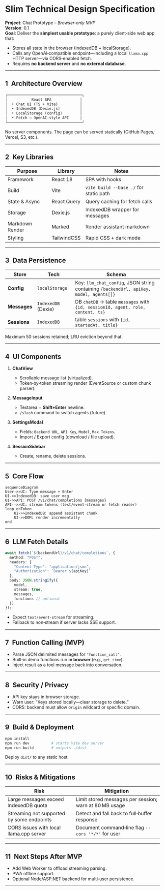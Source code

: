 # Slim Technical Design Specification  
**Project**: Chat Prototype – *Browser‑only MVP*  
**Version**: 0.1  
**Goal**: Deliver the **simplest usable prototype**: a purely client‑side web app that:

* Stores all state in the browser (IndexedDB + localStorage).
* Calls any OpenAI‑compatible endpoint—including a local `llama.cpp` HTTP server—via CORS‑enabled fetch.
* Requires **no backend server** and **no external database**.

---

## 1 Architecture Overview

```txt
┌──────────────────────────────────┐
│           React SPA             │
│  • Chat UI (TS + Vite)          │
│  • IndexedDB (Dexie.js)         │
│  • LocalStorage (config)        │
│  • Fetch → OpenAI‑style API     │
└──────────────────────────────────┘
```

No server components. The page can be served statically (GitHub Pages, Vercel, S3, etc.).

---

## 2 Key Libraries

| Purpose            | Library         | Notes                                  |
|--------------------|-----------------|----------------------------------------|
| Framework          | React 18        | SPA with hooks                         |
| Build              | Vite            | `vite build --base ./` for static path |
| State & Async      | React Query     | Query caching for fetch calls          |
| Storage            | Dexie.js        | IndexedDB wrapper for messages         |
| Markdown Render    | Marked          | Render assistant markdown              |
| Styling            | TailwindCSS     | Rapid CSS + dark mode                  |

---

## 3 Data Persistence

| Store       | Tech        | Schema |
|-------------|-------------|--------|
| **Config**  | `localStorage` | Key: `llm_chat_config`, JSON string containing `{backendUrl, apiKey, model, agents[]}` |
| **Messages**| `IndexedDB` (Dexie) | DB `chatDB` → table `messages` with `{id, sessionId, agent, role, content, ts}` |
| **Sessions**| `IndexedDB` | table `sessions` with `{id, startedAt, title}` |

Maximum 50 sessions retained; LRU eviction beyond that.

---

## 4 UI Components

1. **ChatView**  
   * Scrollable message list (virtualized).  
   * Token‑by‑token streaming render (EventSource or custom chunk parser).

2. **MessageInput**  
   * Textarea + **Shift+Enter** newline.  
   * `/slash` command to switch agents (future).

3. **SettingsModal**  
   * Fields: `Backend URL`, `API Key`, `Model`, `Max Tokens`.  
   * Import / Export config (download / file upload).

4. **SessionSidebar**  
   * Create, rename, delete sessions.

---

## 5 Core Flow

```mermaid
sequenceDiagram
User->>UI: Type message + Enter
UI->>IndexedDB: save user msg
UI->>API: POST /v1/chat/completions {messages}
API-->>UI: stream tokens (text/event-stream or fetch reader)
loop onToken
    UI->>IndexedDB: append assistant chunk
    UI->>DOM: render incrementally
end
```

---

## 6 LLM Fetch Details

```ts
await fetch(`${backendUrl}/v1/chat/completions`, {
  method: "POST",
  headers: {
    "Content-Type": "application/json",
    "Authorization": `Bearer ${apiKey}`
  },
  body: JSON.stringify({
    model,
    stream: true,
    messages,
    functions // optional
  })
});
```

* Expect `text/event-stream` for streaming.  
* Fallback to non‑stream if server lacks SSE support.

---

## 7 Function Calling (MVP)

* Parse JSON delimited messages for `"function_call"`.  
* Built‑in demo functions run **in browser** (e.g., `get_time`).  
* Inject result as a tool message back into conversation.

---

## 8 Security / Privacy

* API key stays in browser storage.  
* Warn user: “Keys stored locally—clear storage to delete.”  
* CORS: backend must allow `Origin` wildcard or specific domain.

---

## 9 Build & Deployment

```bash
npm install
npm run dev          # starts Vite dev server
npm run build        # outputs ./dist
```

Deploy `dist/` to any static host.

---

## 10 Risks & Mitigations

| Risk | Mitigation |
|------|------------|
| Large messages exceed IndexedDB quota | Limit stored messages per session; warn at 80 MB usage |
| Streaming not supported by some endpoints | Detect and fall back to full‑buffer response |
| CORS issues with local llama.cpp server | Document command‑line flag `--cors '*/*'` for user |

---

## 11 Next Steps After MVP

* Add Web Worker to offload streaming parsing.  
* PWA offline support.  
* Optional Node/ASP.NET backend for multi‑user persistence.  

---
